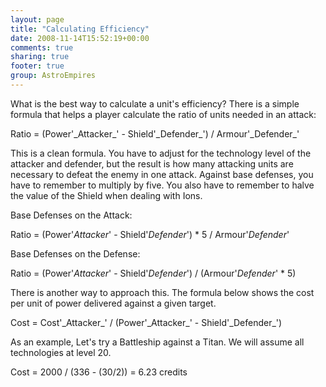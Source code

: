 ```yaml
---
layout: page
title: "Calculating Efficiency"
date: 2008-11-14T15:52:19+00:00
comments: true
sharing: true
footer: true
group: AstroEmpires
---
```


What is the best way to calculate a unit's efficiency? There is a simple
formula that helps a player calculate the ratio of units needed in an
attack:

<div class=''>
Ratio = (Power'_Attacker_' - Shield'_Defender_') / Armour'_Defender_'
</div>

This is a clean formula. You have to adjust for the technology level of
the attacker and defender, but the result is how many attacking units
are necessary to defeat the enemy in one attack. Against base defenses,
you have to remember to multiply by five. You also have to remember to
halve the value of the Shield when dealing with Ions.

<div class=''>
Base Defenses on the Attack:

Ratio = (Power'_Attacker_' - Shield'_Defender_') * 5 / Armour'_Defender_'

Base Defenses on the Defense:

Ratio = (Power'_Attacker_' - Shield'_Defender_') / (Armour'_Defender_' * 5)

</div>

There is another way to approach this. The formula below shows the
cost per unit of power delivered against a given target.

<div class=''>
Cost = Cost'_Attacker_' / (Power'_Attacker_' - Shield'_Defender_') 
</div>

As an example, Let's try a Battleship against a Titan. We will assume
all technologies at level 20.

<div class=''>
Cost = 2000 / (336 - (30/2)) = 6.23 credits
</div>

